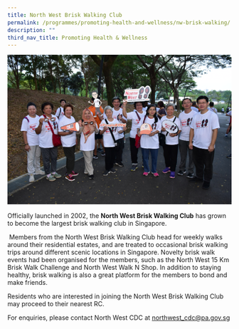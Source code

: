 ```yaml
---
title: North West Brisk Walking Club
permalink: /programmes/promoting-health-and-wellness/nw-brisk-walking/
description: ""
third_nav_title: Promoting Health & Wellness
---
```

<meta name="description" content="North West Brisk Walking Club">

![](/images/Programmes/Promoting%20Health%20and%20Wellness/IMG013.jpg)

Officially launched in 2002, the **North West Brisk Walking Club** has grown to become the largest brisk walking club in Singapore.

 Members from the North West Brisk Walking Club head for weekly walks around their residential estates, and are treated to occasional brisk walking trips around different scenic locations in Singapore. Novelty brisk walk events had been organised for the members, such as the North West 15 Km Brisk Walk Challenge and North West Walk N Shop. In addition to staying healthy, brisk walking is also a great platform for the members to bond and make friends.

Residents who are interested in joining the North West Brisk Walking Club may proceed to their nearest RC.

 For enquiries, please contact North West CDC at [northwest\_cdc@pa.gov.sg](mailto:northwest_cdc@pa.gov.sg)